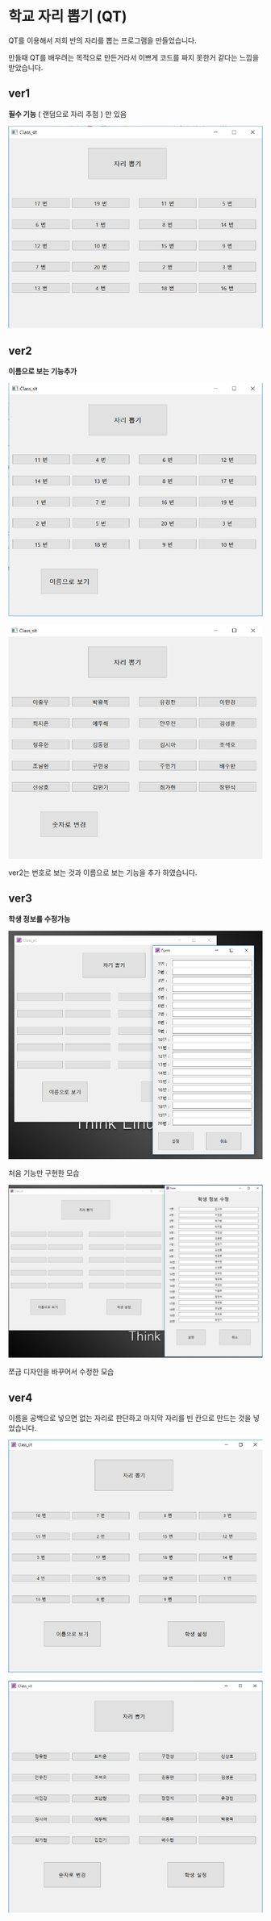 ﻿# 학교 자리 뽑기 (QT)

QT를 이용해서 저희 반의 자리를 뽑는 프로그램을 만들었습니다.

만들때 QT를 배우려는 목적으로 만든거라서 이쁘게 코드를 짜지 못한거 같다는 느낌을 받았습니다.

## ver1

__필수 기능__ ( 랜덤으로 자리 추첨 ) 만 있음

![ver1](/img/ver1.png)

## ver2 

__이름으로 보는 기능추가__

![ver2_num](/img/ver2_num.png)

![ver2_name](/img/ver2_name.png)

ver2는 번호로 보는 것과 이름으로 보는 기능을 추가 하였습니다.

## ver3 

__학생 정보를 수정가능__

![ver3](/img/ver3.png)

처음 기능만 구현한 모습

![ver3-1](/img/ver3-1.png)

쪼금 디자인을 바꾸어서 수정한 모습

## ver4

이름을 공백으로 넣으면 없는 자리로 판단하고 마지막 자리를 빈 칸으로 만드는 것을 넣었습니다.

![ver3](/img/ver4_num.png)

![ver3](/img/ver4_name.png)

 
